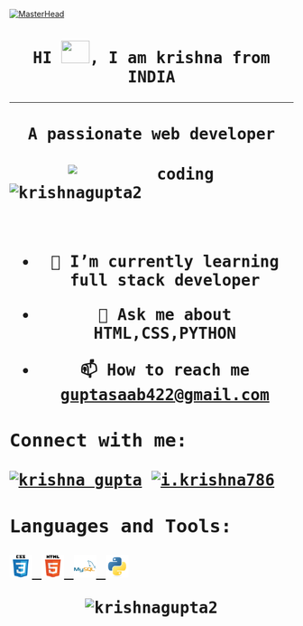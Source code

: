 [![MasterHead](https://www.digitalsolutionservices.com/img/services/web%20development.gif)](https://github.com/Kriashnagupta2)
<meta name="google-site-verification" content="rRiAGMAf_TWDPnnhoxsEbyxq6ndmDGQdZmDRm1nlYRA" />

<div align="center"><h1><samp>HI <img src="https://raw.githubusercontent.com/nixin72/nixin72/master/wave.gif" height="40px"width="50px">, I am krishna from INDIA
<hr>
<h4 align="center">A passionate web developer</h4>
<img align="right" width="400px" src="https://camo.githubusercontent.com/c1dcb74cc1c1835b1d716f5051499a2814c683c806b15f04b0eba492863703e9/68747470733a2f2f63646e2e6472696262626c652e636f6d2f75736572732f3733303730332f73637265656e73686f74732f363538313234332f6176656e746f2e676966" alt="coding">

<p align="left"> <img src="https://komarev.com/ghpvc/?username=krishnagupta2&label=Profile%20views&color=0e75b6&style=flat" alt="krishnagupta2" /> </p>

<p align="left"> <a href="https://twitter.com/" target="blank"><img src="https://img.shields.io/twitter/follow/?logo=twitter&style=for-the-badge" alt="" /></a> </p>

- 🌱 I’m currently learning **full stack developer**

- 💬 Ask me about **HTML,CSS,PYTHON**

- 📫 How to reach me **guptasaab422@gmail.com**

<h3 align="left">Connect with me:</h3>
<p align="left">
<a href="https://in.linkedin.com/in/krishna-gupta-54113120a" target="blank"><img align="center" src="https://raw.githubusercontent.com/rahuldkjain/github-profile-readme-generator/master/src/images/icons/Social/linked-in-alt.svg" alt="krishna gupta" height="30" width="40" /></a>
<a href="https://instagram.com/i.krishna786" target="blank"><img align="center" src="https://raw.githubusercontent.com/rahuldkjain/github-profile-readme-generator/master/src/images/icons/Social/instagram.svg" alt="i.krishna786" height="30" width="40" /></a>
</p>

<h3 align="left">Languages and Tools:</h3>
<p align="left"> <a href="https://www.w3schools.com/css/" target="_blank" rel="noreferrer"> <img src="https://raw.githubusercontent.com/devicons/devicon/master/icons/css3/css3-original-wordmark.svg" alt="css3" width="40" height="40"/> </a> <a href="https://www.w3.org/html/" target="_blank" rel="noreferrer"> <img src="https://raw.githubusercontent.com/devicons/devicon/master/icons/html5/html5-original-wordmark.svg" alt="html5" width="40" height="40"/> </a> <a href="https://www.mysql.com/" target="_blank" rel="noreferrer"> <img src="https://raw.githubusercontent.com/devicons/devicon/master/icons/mysql/mysql-original-wordmark.svg" alt="mysql" width="40" height="40"/> </a> <a href="https://www.python.org" target="_blank" rel="noreferrer"> <img src="https://raw.githubusercontent.com/devicons/devicon/master/icons/python/python-original.svg" alt="python" width="40" height="40"/> </a> </p>



<!--<p><img align="left" src="https://github-readme-stats.vercel.app/api/top-langs?username=krishnagupta2&show_icons=true&locale=en&layout=compact" alt="krishnagupta2" /></p>-->



 <!-- <br>  <br>  <br><p>&nbsp;<img align="center" src="https://github-readme-stats.vercel.app/api?username=krishnagupta2&show_icons=true&locale=en" alt="krishnagupta2" /></p>--> 




<p><img align="center" src="https://github-readme-streak-stats.herokuapp.com/?user=krishnagupta2&" alt="krishnagupta2" /></p>
